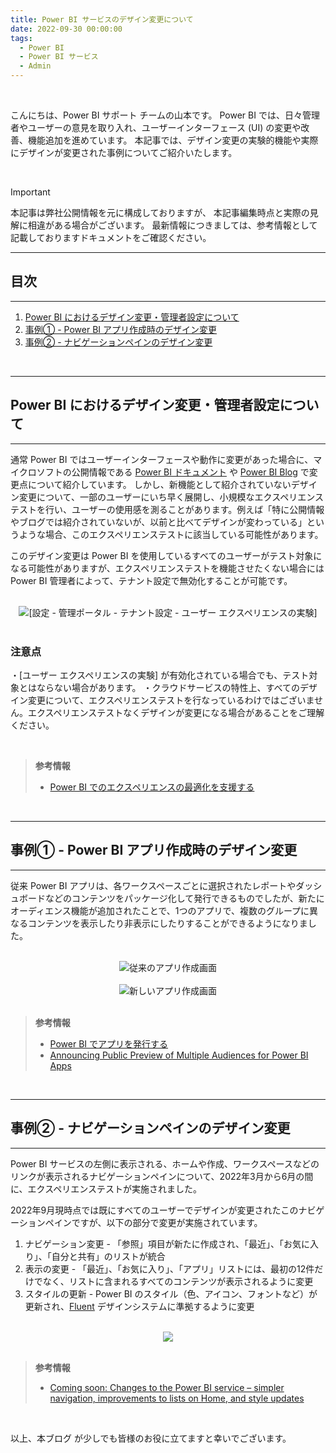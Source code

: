 ```yaml
---
title: Power BI サービスのデザイン変更について
date: 2022-09-30 00:00:00 
tags:
  - Power BI
  - Power BI サービス
  - Admin
---
```


</br>

こんにちは、Power BI サポート チームの山本です。
Power BI では、日々管理者やユーザーの意見を取り入れ、ユーザーインターフェース (UI) の変更や改善、機能追加を進めています。
本記事では、デザイン変更の実験的機能や実際にデザインが変更された事例についてご紹介いたします。

<!-- more -->


<br>

> [!IMPORTANT]
> 本記事は弊社公開情報を元に構成しておりますが、
> 本記事編集時点と実際の見解に相違がある場合がございます。
> 最新情報につきましては、参考情報として記載しておりますドキュメントをご確認ください。


---
## 目次
---
1. [Power BI におけるデザイン変更・管理者設定について](#Power-BI-におけるデザイン変更・管理者設定について)
2. [事例① - Power BI アプリ作成時のデザイン変更](#事例①-Power-BI-アプリ作成時のデザイン変更)
3. [事例② - ナビゲーションペインのデザイン変更](#事例②-ナビゲーションペインのデザイン変更)

<br>

---
## Power BI におけるデザイン変更・管理者設定について
---

通常 Power BI ではユーザーインターフェースや動作に変更があった場合に、マイクロソフトの公開情報である [Power BI ドキュメント](https://learn.microsoft.com/ja-jp/power-bi/) や [Power BI Blog](https://powerbi.microsoft.com/en-us/blog/) で変更点について紹介しています。
しかし、新機能として紹介されていないデザイン変更について、一部のユーザーにいち早く展開し、小規模なエクスペリエンステストを行い、ユーザーの使用感を測ることがあります。例えば「特に公開情報やブログでは紹介されていないが、以前と比べてデザインが変わっている」というような場合、このエクスペリエンステストに該当している可能性があります。

このデザイン変更は Power BI を使用しているすべてのユーザーがテスト対象になる可能性がありますが、エクスペリエンステストを機能させたくない場合には Power BI 管理者によって、テナント設定で無効化することが可能です。

</br>

<div align="center">
<img src="1.png" alt="[設定 - 管理ポータル - テナント設定 - ユーザー エクスペリエンスの実験]" title="[設定 - 管理ポータル - テナント設定 - ユーザー エクスペリエンスの実験 - Power BI でのエクスペリエンスの最適化を支援する]">
</div>

</br>

### 注意点

・[ユーザー エクスペリエンスの実験] が有効化されている場合でも、テスト対象とはならない場合があります。
・クラウドサービスの特性上、すべてのデザイン変更について、エクスペリエンステストを行なっているわけではございません。エクスペリエンステストなくデザインが変更になる場合があることをご理解ください。

<br>

> **参考情報**
> - [Power BI でのエクスペリエンスの最適化を支援する](https://learn.microsoft.com/ja-jp/power-bi/admin/service-admin-portal-user-experience-experiments)

<br>

---
## 事例① - Power BI アプリ作成時のデザイン変更
---

従来 Power BI アプリは、各ワークスペースごとに選択されたレポートやダッシュボードなどのコンテンツをパッケージ化して発行できるものでしたが、新たにオーディエンス機能が追加されたことで、1つのアプリで、複数のグループに異なるコンテンツを表示したり非表示にしたりすることができるようになりました。

</br>

<div align="center">
<img src="3.png" alt="従来のアプリ作成画面" title="従来のアプリ作成画面">
</div>

</br>

<div align="center">
<img src="4.png" alt="新しいアプリ作成画面" title="新しいアプリ作成画面">
</div>



</br>

> **参考情報**
> - [Power BI でアプリを発行する](https://learn.microsoft.com/ja-jp/power-bi/collaborate-share/service-create-distribute-apps)
> - [Announcing Public Preview of Multiple Audiences for Power BI Apps](https://powerbi.microsoft.com/en-us/blog/announcing-public-preview-of-multiple-audiences-for-power-bi-apps/)

<br>

---
## 事例② - ナビゲーションペインのデザイン変更
---

Power BI サービスの左側に表示される、ホームや作成、ワークスペースなどのリンクが表示されるナビゲーションペインについて、2022年3月から6月の間に、エクスペリエンステストが実施されました。

2022年9月現時点では既にすべてのユーザーでデザインが変更されたこのナビゲーションペインですが、以下の部分で変更が実施されています。

1. ナビゲーション変更 - 「参照」項目が新たに作成され、「最近」、「お気に入り」、「自分と共有」のリストが統合
2. 表示の変更 - 「最近」、「お気に入り」、「アプリ」リストには、最初の12件だけでなく、リストに含まれるすべてのコンテンツが表示されるように変更
3. スタイルの更新 - Power BI のスタイル（色、アイコン、フォントなど）が更新され、[Fluent](https://www.microsoft.com/design/fluent/#/) デザインシステムに準拠するように変更

</br>

<div align="center">
<img src="2.png">
</div>

</br>

> **参考情報**
> - [Coming soon: Changes to the Power BI service – simpler navigation, improvements to lists on Home, and style updates](https://powerbi.microsoft.com/en-us/blog/coming-soon-changes-to-the-power-bi-service-simpler-navigation-improvements-to-lists-on-home-and-style-updates/)

<br>

以上、本ブログ が少しでも皆様のお役に立てますと幸いでございます。 



